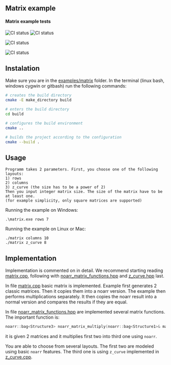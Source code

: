 ## Matrix example

#### Matrix example tests
![CI status](https://github.com/ParaCoToUl/noarr/workflows/Noarr%20matrix%20example%20test%20ubuntu-latest%20-%20clang/badge.svg)
![CI status](https://github.com/ParaCoToUl/noarr/workflows/Noarr%20matrix%20example%20test%20ubuntu-latest%20-%20gcc/badge.svg)

![CI status](https://github.com/ParaCoToUl/noarr/workflows/Noarr%20matrix%20example%20test%20macosl/badge.svg)

![CI status](https://github.com/ParaCoToUl/noarr/workflows/Noarr%20matrix%20example%20test%20Win/badge.svg)

## Instalation

Make sure you are in the [examples/matrix](examples/matrix) folder. In the terminal (linux bash, windows cygwin or gitbash) run the following commands:

```sh
# creates the build directory
cmake -E make_directory build

# enters the build directory
cd build

# configures the build environment
cmake ..

# builds the project according to the configuration
cmake --build .
```

## Usage
```text
Programm takes 2 parameters. First, you choose one of the following layouts:
1) rows
2) columns
3) z_curve (the size has to be a power of 2)
Then you input integer matrix size. The size of the matrix have to be at least one. 
(for example simplicity, only square matrices are supported)
```

Running the example on Windows:
```text
.\matrix.exe rows 7
```

Running the example on Linux or Mac:
```text
./matrix columns 10
./matrix z_curve 8
```

## Implementation
Implementation is commented on in detail. We recommend starting reading [matrix.cpp](matrix.cpp), following with [noarr_matrix_functions.hpp](noarr_matrix_functions.hpp) and [z_curve.hpp](z_curve.hpp) last.

In file [matrix.cpp](matrix.cpp) basic matrix is implemented. Example first generates 2 classic matrices. Then it copies them into a noarr version. The example then performs multiplications separately. It then copies the noarr result into a normal version and compares the results if they are equal.

In file [noarr_matrix_functions.hpp](noarr_matrix_functions.hpp) are implemented several matrix functions. The important function is:
```cpp
noarr::bag<Structure3> noarr_matrix_multiply(noarr::bag<Structure1>& matrix1, noarr::bag<Structure2>& matrix2, Structure3 structure)
```
it is given 2 matrices and it multiplies first two into third one using `noarr`.

You are able to choose from several layouts. The first two are modeled using basic `noarr` features. The third one is using `z_curve` implemented in [z_curve.cpp](z_curve.cpp).
